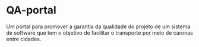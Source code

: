 # QA-portal
Um portal para promover a garantia da qualidade do projeto de um sistema de software que tem o objetivo de facilitar o transporte por meio de caronas entre cidades.
